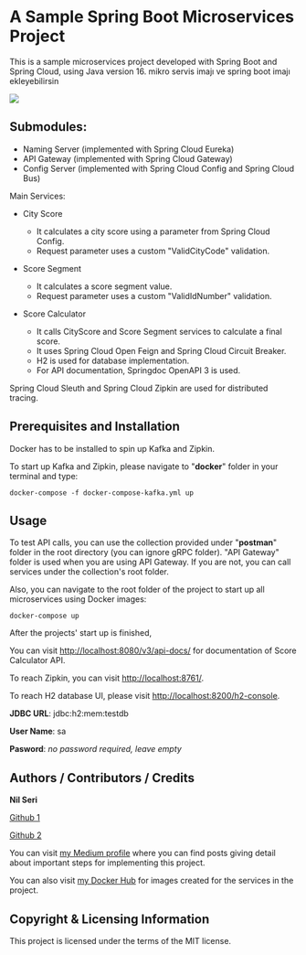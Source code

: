 # A Sample Spring Boot Microservices Project
This is a sample microservices project developed with Spring Boot and Spring Cloud, using Java version 16.
mikro servis imajı ve spring boot imajı ekleyebilirsin

<img src="https://img.shields.io/badge/Language-Java-orange.svg">

## Submodules:
- Naming Server (implemented with Spring Cloud Eureka)
- API Gateway (implemented with Spring Cloud Gateway)
- Config Server (implemented with Spring Cloud Config and Spring Cloud Bus)

Main Services:
- City Score 
  - It calculates a city score using a parameter from Spring Cloud Config. 
  - Request parameter uses a custom "ValidCityCode" validation.

- Score Segment
  - It calculates a score segment value. 
  - Request parameter uses a custom "ValidIdNumber" validation.

- Score Calculator 
  - It calls CityScore and Score Segment services to calculate a final score. 
  - It uses Spring Cloud Open Feign and Spring Cloud Circuit Breaker. 
  - H2 is used for database implementation. 
  - For API documentation, Springdoc OpenAPI 3 is used.

Spring Cloud Sleuth and Spring Cloud Zipkin are used for distributed tracing.

## Prerequisites and Installation
Docker has to be installed to spin up Kafka and Zipkin.

To start up Kafka and Zipkin, please navigate to "**docker**" folder in your terminal and type:

```
docker-compose -f docker-compose-kafka.yml up
```

## Usage
To test API calls, you can use the collection provided under "**postman**" folder in the root directory (you can ignore gRPC folder).
"API Gateway" folder is used when you are using API Gateway. If you are not, you can call services under the collection's root folder.

Also, you can navigate to the root folder of the project to start up all microservices using Docker images:

```
docker-compose up
```

After the projects' start up is finished,

You can visit [http://localhost:8080/v3/api-docs/](http://localhost:8080/v3/api-docs/) for documentation of Score Calculator API.

To reach Zipkin, you can visit [http://localhost:8761/](http://localhost:8761/).

To reach H2 database UI, please visit [http://localhost:8200/h2-console](http://localhost:8200/h2-console).

**JDBC URL**: jdbc:h2:mem:testdb

**User Name**: sa

**Pasword**: _no password required, leave empty_

## Authors / Contributors / Credits
**Nil Seri**

[Github 1](https://github.com/senoritadeveloper01)

[Github 2](https://github.com/nilseri01)

You can visit [my Medium profile](https://senoritadeveloper.medium.com/) where you can find posts giving detail about important steps for implementing this project.

You can also visit [my Docker Hub](https://hub.docker.com/u/nilseri) for images created for the services in the project.

## Copyright & Licensing Information
This project is licensed under the terms of the MIT license.
